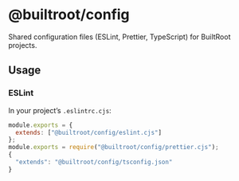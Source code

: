 # @builtroot/config

Shared configuration files (ESLint, Prettier, TypeScript) for BuiltRoot projects.

## Usage

### ESLint
In your project’s `.eslintrc.cjs`:
```js
module.exports = {
  extends: ["@builtroot/config/eslint.cjs"]
};
module.exports = require("@builtroot/config/prettier.cjs");
{
  "extends": "@builtroot/config/tsconfig.json"
}
